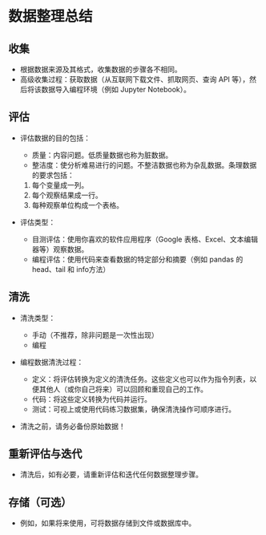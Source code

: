 # 数据整理总结

## 收集
- 根据数据来源及其格式，收集数据的步骤各不相同。
- 高级收集过程：获取数据（从互联网下载文件、抓取网页、查询 API 等），然后将该数据导入编程环境（例如 Jupyter Notebook）。

## 评估
- 评估数据的目的包括：

  - 质量：内容问题。低质量数据也称为脏数据。
  - 整洁度：使分析难易进行的问题。不整洁数据也称为杂乱数据。条理数据的要求包括：
  1. 每个变量成一列。
  2. 每个观察结果成一行。
  3. 每种观察单位构成一个表格。
  
- 评估类型：

  - 目测评估：使用你喜欢的软件应用程序（Google 表格、Excel、文本编辑器等）观察数据。
  - 编程评估：使用代码来查看数据的特定部分和摘要（例如 pandas 的 head、tail 和 info方法）

## 清洗
- 清洗类型：
  - 手动（不推荐，除非问题是一次性出现）
  - 编程
  
- 编程数据清洗过程：
  - 定义：将评估转换为定义的清洗任务。这些定义也可以作为指令列表，以便其他人（或你自己将来）可以回顾和重现自己的工作。
  - 代码：将这些定义转换为代码并运行。
  - 测试：可视上或使用代码练习数据集，确保清洗操作可顺序进行。

- 清洗之前，请务必备份原始数据！

## 重新评估与迭代
- 清洗后，如有必要，请重新评估和迭代任何数据整理步骤。

## 存储（可选）
- 例如，如果将来使用，可将数据存储到文件或数据库中。
